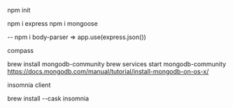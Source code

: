 
npm init

npm i express
npm i mongoose

-- npm i body-parser  => app.use(express.json())

compass

brew install mongodb-community
brew services start mongodb-community
https://docs.mongodb.com/manual/tutorial/install-mongodb-on-os-x/


insomnia client

brew install --cask insomnia


